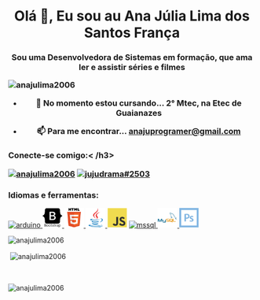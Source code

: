 <h1 align="center">Olá 👋, Eu sou au Ana Júlia Lima dos Santos França</h1>
<h3 align="center">Sou uma Desenvolvedora de Sistemas em formação, que ama ler e assistir séries e filmes</ h3>

<p align="left"> <img src="https://komarev.com/ghpvc/?username=anajulima2006&label=Profile%20views&color=0e75b6&style=flat" alt="anajulima2006" /> </p>

- 🌱 No momento estou cursando... **2° Mtec, na Etec de Guaianazes**

- 📫 Para me encontrar... **anajuprogramer@gmail.com**

<h3 align="left">Conecte-se comigo:< /h3>
<p align="esquerda">
<a href="https://instagram.com/anajulima2006" target="blank"><img align="center" src="https://raw.githubusercontent.com/rahuldkjain/github-profile-readme-generator /master/src/images/icons/Social/instagram.svg" alt="anajulima2006" height="30" width="40" /></a>
<a href="https://discord.gg/jujudrama #2503" target="blank"><img align="center" src="https://raw.githubusercontent.com/rahuldkjain/github-profile-readme-generator/master/src/images/icons/Social/discord .svg" alt="jujudrama#2503" height="30" width="40" /></a>
</p>

<h3 align="left">Idiomas e ferramentas:</h3>
<p align="left"> <a href="https://www.arduino.cc/" target="_blank" rel="noreferrer"> <img src="https://cdn.worldvectorlogo.com/ logos/arduino-1.svg" alt="arduino" width="40" height="40"/> </a> <a href="https://getbootstrap.com" target="_blank" rel=" noreferrer"> <img src="https://raw.githubusercontent.com/devicons/devicon/master/icons/bootstrap/bootstrap-plain-wordmark.svg" alt="bootstrap" width="40" height="40 "/> </a> <a href="https://www.w3.org/html/" target="_blank" rel="noreferrer"> <img src="https://raw.githubusercontent.com/devicons/devicon/master/icons/html5/html5-original-wordmark.svg" alt="html5" width="40" height="40"/> </a> <a href="https:// www.java.com" target="_blank" rel="noreferrer"> <img src="https://raw.githubusercontent.com/devicons/devicon/master/icons/java/java-original.svg" alt= "java" width="40" height="40"/> </a> <a href="https://developer.mozilla.org/en-US/docs/Web/JavaScript" target="_blank" rel ="noreferrer"> <img src="https://raw.githubusercontent.com/devicons/devicon/master/icons/javascript/javascript-original.svg" alt="javascript" width="40" height="40 "/></a> <a href="https://www.microsoft.com/en-us/sql-server" target="_blank" rel="noreferrer"> <img src="https://www.svgrepo .com/show/303229/microsoft-sql-server-logo.svg" alt="mssql" width="40" height="40"/> </a> <a href="https://www.mysql .com/" target="_blank" rel="noreferrer"> <img src="https://raw.githubusercontent.com/devicons/devicon/master/icons/mysql/mysql-original-wordmark.svg" alt= "mysql" width="40" height="40"/> </a> <a href="https://www.photoshop.com/en" target="_blank" rel="noreferrer"> <img src ="https://raw.githubusercontent.com/devicons/devicon/master/icons/photoshop/photoshop-line.svg" alt="photoshop" width="40" height="40"/> </a> </p>

<p><img align="left" src="https://github-readme-stats.vercel.app/api/top-langs?username=anajulima2006&show_icons=true&locale=en&layout=compact" alt="anajulima2006" /> </p>
<br>
<p> <img align="center" src="https://github-readme-stats.vercel.app/api?username=anajulima2006&show_icons=true&locale=en" alt="anajulima2006" /> </p>
<br>
<p><img align="center" src="https://github-readme-streak-stats.herokuapp.com/?user=anajulima2006&" alt="anajulima2006" /></p>

